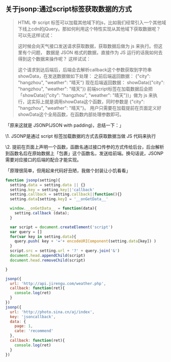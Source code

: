 ## 关于jsonp:通过script标签获取数据的方式

> HTML 中 script 标签可以加载其他域下的js，比如我们经常引入一个其他域下线上cdn的jQuery。那如何利用这个特性实现从其他域下获取数据呢？
> 可以先这样试试：
> <script src="http://api.jirengu.com/weather.php"></script>
> 这时候会向天气接口发送请求获取数据，获取数据后做为 js 来执行。但这里有个问题， 数据是 JSON 格式的数据，直接作为 JS 运行的话我如何去得到这个数据来操作呢？
> 这样试试：
> <script src="http://api.jirengu.com/weather.php?callback=showData"></script>
> 这个请求到达后端后，后端会去解析callback这个参数获取到字符串showData，在发送数据做如下处理：
> 之前后端返回数据： {"city": "hangzhou", "weather": "晴天"}
> 现在后端返回数据： showData({"city": "hangzhou", "weather": "晴天"})
> 前端script标签在加载数据后会把 「showData({"city": "hangzhou", "weather": "晴天"})」做为 js 来执行，这实际上就是调用showData这个函数，同时参数是 {"city": "hangzhou", "weather": "晴天"}。
> 用户只需要在加载提前在页面定义好showData这个全局函数，在函数内部处理参数即可。
> <script>
> function showData(ret){
> console.log(ret);
> }
> </script>
> <script src="http://api.jirengu.com/weather.php?callback=showData"></script>

「原来这就是 JSONP(JSON with padding)，总结一下：」

\1. JSONP是通过 script 标签加载数据的方式去获取数据当做 JS 代码来执行

\2. 提前在页面上声明一个函数，函数名通过接口传参的方式传给后台，后台解析到函数名后在原始数据上「包裹」这个函数名，发送给前端。换句话说，JSONP 需要对应接口的后端的配合才能实现。

「原理很简单，但用起来代码好丑陋，我做个封装让小饥看看」



```js
function jsonp(setting){
  setting.data = setting.data || {}
  setting.key = setting.key||'callback'
  setting.callback = setting.callback||function(){} 
  setting.data[setting.key] = '__onGetData__'

  window.__onGetData__ = function(data){
    setting.callback (data);
  }

  var script = document.createElement('script')
  var query = []
  for(var key in setting.data){
    query.push( key + '='+ encodeURIComponent(setting.data[key]) )
  }
  script.src = setting.url + '?' + query.join('&')
  document.head.appendChild(script)
  document.head.removeChild(script)

}

jsonp({
  url: 'http://api.jirengu.com/weather.php',
  callback: function(ret){
    console.log(ret)
  }
})
jsonp({
  url: 'http://photo.sina.cn/aj/index',
  key: 'jsoncallback',
  data: {
    page: 1,
    cate: 'recommend'
  },
  callback: function(ret){
    console.log(ret)
  }
})
```